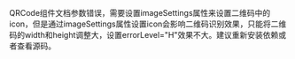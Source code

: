 QRCode组件文档参数错误，需要设置imageSettings属性来设置二维码中的icon，但是通过imageSettings属性设置icon会影响二维码识别效果，只能将二维码的width和height调整大，设置errorLevel="H"效果不大。建议重新安装依赖或者查看源码。
